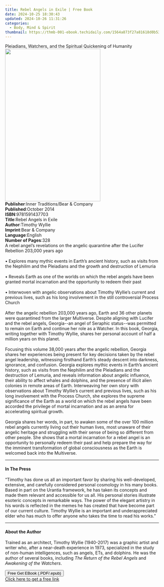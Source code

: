 ```yaml
---
title: Rebel Angels in Exile | Free Book
date: 2024-10-25 18:30:43
updated: 2024-10-26 11:31:26
categories:
  - Body, Mind & Spirit
thumbnail: https://thmb-001-ebook.techidaily.com/1564a873f27a81618d0b536b3cec216946b53fbeac2668e87bbe55a47f8c4a95.jpg
---
```

<main id="book-container">
  <div class="flex flex-col">
    <div class="book-brief flex-1 py-6 px-4 sm:p-6 md:py-10 md:px-8">
      <!-- brief-->
      <div class="book-brief-main">
        Pleiadians, Watchers, and the Spiritual Quickening of Humanity
      </div>
    </div>
    <div
      class="book-meta-info flex-1 grid gap-4 col-start-1 col-end-3 row-start-1 sm:mb-6 sm:grid-cols-4 lg:gap-6 lg:col-start-2 lg:row-end-6 lg:row-span-6 lg:mb-0"
    >
      <div
        class="book-meta-info-left place-content-center mt-4 p-4 text-sm leading-6 col-start-2 col-span-2 dark:text-slate-400"
      >
        <img
          class="w-full h-500 object-cover rounded-lg sm:h-255 sm:col-span-2 lg:col-span-full"
          src="https://img-001-ebook.techidaily.com/f095602e2e7b72316da63fda9d4458d7d1e48fca123cd2c7f82f9d8b3f0fdaec.jpg"
          alt=""
          width="312"
          height="500"
        />
      </div>
      <div
        class="book-meta-info-right mt-2 col-start-1 row-start-2 col-span-3 self-center"
      >
        <!-- meta data  -->
        <div class="flex flex-col px-4 md:px-8">
          <div class="flex-1">
            <strong>Publisher</strong>:<span class="px-2"
              >Inner Traditions/Bear &amp; Company</span
            >
          </div>
          <div class="flex-1">
            <strong>Published</strong>:<span class="px-2">October 2014</span>
          </div>
          <div class="flex-1">
            <strong>ISBN</strong>:<span class="px-2">9781591437703</span>
          </div>
          <div class="flex-1">
            <strong>Title</strong>:<span class="px-2"
              >Rebel Angels in Exile</span
            >
          </div>
          <div class="flex-1">
            <strong>Author</strong>:<span class="px-2">Timothy Wyllie</span>
          </div>
          <div class="flex-1">
            <strong>Imprint</strong>:<span class="px-2"
              >Bear &amp; Company</span
            >
          </div>
          <div class="flex-1">
            <strong>Language</strong>:<span class="px-2">English</span>
          </div>
          <div class="flex-1">
            <strong>Number of Pages</strong>:<span class="px-2">328</span>
          </div>
        </div>
      </div>
    </div>
    <div class="book-description flex-1 py-6 px-4 sm:p-6 md:py-10 md:px-8">
      <div class="book-description-main">
        <div accordion-content="" id="description">
          A rebel angel’s revelations on the angelic quarantine after the
          Lucifer Rebellion 203,000 years ago <br />
          <br />• Explores many mythic events in Earth’s ancient history, such
          as visits from the Nephilim and the Pleiadians and the growth and
          destruction of Lemuria <br />
          <br />• Reveals Earth as one of the worlds on which the rebel angels
          have been granted mortal incarnation and the opportunity to redeem
          their past <br />
          <br />• Interwoven with angelic observations about Timothy Wyllie’s
          current and previous lives, such as his long involvement in the still
          controversial Process Church <br />
          <br />After the angelic rebellion 203,000 years ago, Earth and 36
          other planets were quarantined from the larger Multiverse. Despite
          aligning with Lucifer and the rebel angels, Georgia--an angel of
          Seraphic status--was permitted to remain on Earth and continue her
          role as a Watcher. In this book, Georgia, writing together with
          Timothy Wyllie, shares her personal account of half a million years on
          this planet. <br />
          <br />Focusing this volume 38,000 years after the angelic rebellion,
          Georgia shares her experiences being present for key decisions taken
          by the rebel angel leadership, witnessing firsthand Earth’s steady
          descent into darkness, ignorance, and confusion. Georgia explores
          mythic events in Earth’s ancient history, such as visits from the
          Nephilim and the Pleiadians and the destruction of Lemuria, and
          reveals information about angelic influence, their ability to affect
          whales and dolphins, and the presence of illicit alien colonies in
          remote areas of Earth. Interweaving her own story with observations
          about Timothy Wyllie’s current and previous lives, such as his long
          involvement with the Process Church, she explores the supreme
          significance of the Earth as a world on which the rebel angels have
          been accorded the privilege of mortal incarnation and as an arena for
          accelerating spiritual growth. <br />
          <br />Georgia shares her words, in part, to awaken some of the over
          100 million rebel angels currently living out their human lives, most
          unaware of their angelic heritage and struggling with their sense of
          being so different from other people. She shows that a mortal
          incarnation for a rebel angel is an opportunity to personally redeem
          their past and help prepare the way for the imminent transformation of
          global consciousness as the Earth is welcomed back into the
          Multiverse.
        </div>
        <div class="accordion-fader"></div>
      </div>
    </div>
    <div class="book-excerpts flex-1 py-6 px-4 sm:p-6 md:py-10 md:px-8">
      <!-- excerpts-->
      <div class="book-excerpts-main">
        <hr />
        <h4 class="placeholder placeholder-heading">
          <span>In The Press</span>
        </h4>
        <p>
          “Timothy has done us all an important favor by sharing his
          well-developed, extensive, and carefully considered personal cosmology
          in his many books. Based in part on the Urantia framework, he has
          taken its concepts and made them relevant and accessible for us all.
          His personal stories illustrate esoteric concepts in remarkable ways.
          The power of the elegant artistry in his words is reflected in the
          memes he has created that have become part of our current culture.
          Timothy Wyllie is an important and underappreciated elder who has much
          to offer anyone who takes the time to read his works.”
        </p>
      </div>
    </div>
    <div class="book-about-author flex-1 py-6 px-4 sm:p-6 md:py-10 md:px-8">
      <!-- about author-->
      <div class="book-main-author-main">
        <hr />
        <h4 class="placeholder placeholder-heading">
          <span>About the Author</span>
        </h4>
        <p>
          Trained as an architect, Timothy Wyllie (1940-2017) was a graphic
          artist and writer who, after a near-death experience in 1973,
          specialized in the study of non-human intelligences, such as angels,
          ETs, and dolphins. He was the author of several books, including
          <i>The Return of the Rebel Angels</i> and
          <i>Awakening of the Watchers</i>.
        </p>
      </div>
    </div>
    <div class="book-free-get flex-1 py-6 px-4 sm:p-6 md:py-10 md:px-8">
      <button
        id="btn-free-get"
        class="bg-blue-500 hover:bg-blue-700 text-white font-bold py-2 px-4 rounded"
      >
        Free Get EBook (.PDF/.epub)
      </button>
      <div id="countdown-display" class="px-2 text-lg mt-2"></div>
      <a
        id="free-link"
        class="hidden bg-blue-500 hover:bg-blue-700 text-white font-bold py-2 px-4 rounded"
        href="https://www.ebooks.com/en-us/book/95782417/rebel-angels-in-exile/timothy-wyllie/"
        target="_blank"
        >Click here to get a free link</a
      >
    </div>
    <script>
      let countdownTime = 0;
      let countdownInterval = null;
      document
        .getElementById('btn-free-get')
        .addEventListener('click', startCountdown);
      function startCountdown() {
        countdownTime = new Date().getTime() + 60000 * 3;
        countdownInterval = setInterval(updateCountdown, 1000);
        document.getElementById('btn-free-get').disabled = true;
        document
          .getElementById('btn-free-get')
          .classList.add('bg-gray-500', 'cursor-not-allowed');
      }
      function updateCountdown() {
        let currentTime = new Date().getTime();
        let timeLeft = countdownTime - currentTime;
        let secondsLeft = Math.floor(timeLeft / 1000);
        document.getElementById('countdown-display').innerHTML =
          `Remaining time: ${secondsLeft} seconds.`;
        if (secondsLeft <= 0) {
          clearInterval(countdownInterval);
          document.getElementById('btn-free-get').classList.add('hidden');
          document.getElementById('free-link').classList.remove('hidden');
          document.getElementById('countdown-display').innerHTML = '';
        }
      }
    </script>
  </div>
</main>
